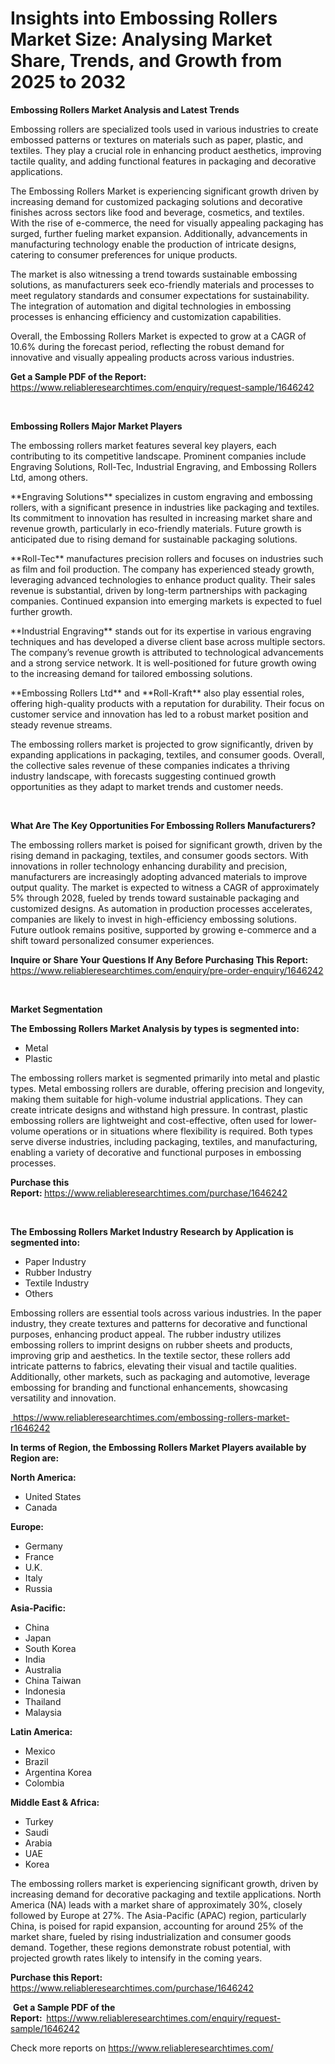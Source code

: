<p><h1>Insights into Embossing Rollers Market Size: Analysing Market Share, Trends, and Growth from 2025 to 2032</h1></p><p><strong>Embossing Rollers Market Analysis and Latest Trends</strong></p>
<p><p>Embossing rollers are specialized tools used in various industries to create embossed patterns or textures on materials such as paper, plastic, and textiles. They play a crucial role in enhancing product aesthetics, improving tactile quality, and adding functional features in packaging and decorative applications.</p><p>The Embossing Rollers Market is experiencing significant growth driven by increasing demand for customized packaging solutions and decorative finishes across sectors like food and beverage, cosmetics, and textiles. With the rise of e-commerce, the need for visually appealing packaging has surged, further fueling market expansion. Additionally, advancements in manufacturing technology enable the production of intricate designs, catering to consumer preferences for unique products.</p><p>The market is also witnessing a trend towards sustainable embossing solutions, as manufacturers seek eco-friendly materials and processes to meet regulatory standards and consumer expectations for sustainability. The integration of automation and digital technologies in embossing processes is enhancing efficiency and customization capabilities.</p><p>Overall, the Embossing Rollers Market is expected to grow at a CAGR of 10.6% during the forecast period, reflecting the robust demand for innovative and visually appealing products across various industries.</p></p>
<p><strong>Get a Sample PDF of the Report:&nbsp;</strong> <a href="https://www.reliableresearchtimes.com/enquiry/request-sample/1646242?utm_campaign=2627&utm_medium=2&utm_source=Github&utm_content=ia&utm_term=11042025&utm_id=embossing-rollers">https://www.reliableresearchtimes.com/enquiry/request-sample/1646242</a></p>
<p>&nbsp;</p>
<p><strong>Embossing Rollers Major Market Players</strong></p>
<p><p>The embossing rollers market features several key players, each contributing to its competitive landscape. Prominent companies include Engraving Solutions, Roll-Tec, Industrial Engraving, and Embossing Rollers Ltd, among others.</p><p>**Engraving Solutions** specializes in custom engraving and embossing rollers, with a significant presence in industries like packaging and textiles. Its commitment to innovation has resulted in increasing market share and revenue growth, particularly in eco-friendly materials. Future growth is anticipated due to rising demand for sustainable packaging solutions.</p><p>**Roll-Tec** manufactures precision rollers and focuses on industries such as film and foil production. The company has experienced steady growth, leveraging advanced technologies to enhance product quality. Their sales revenue is substantial, driven by long-term partnerships with packaging companies. Continued expansion into emerging markets is expected to fuel further growth.</p><p>**Industrial Engraving** stands out for its expertise in various engraving techniques and has developed a diverse client base across multiple sectors. The company’s revenue growth is attributed to technological advancements and a strong service network. It is well-positioned for future growth owing to the increasing demand for tailored embossing solutions.</p><p>**Embossing Rollers Ltd** and **Roll-Kraft** also play essential roles, offering high-quality products with a reputation for durability. Their focus on customer service and innovation has led to a robust market position and steady revenue streams.</p><p>The embossing rollers market is projected to grow significantly, driven by expanding applications in packaging, textiles, and consumer goods. Overall, the collective sales revenue of these companies indicates a thriving industry landscape, with forecasts suggesting continued growth opportunities as they adapt to market trends and customer needs.</p></p>
<p>&nbsp;</p>
<p><strong>What Are The Key Opportunities For Embossing Rollers Manufacturers?</strong></p>
<p><p>The embossing rollers market is poised for significant growth, driven by the rising demand in packaging, textiles, and consumer goods sectors. With innovations in roller technology enhancing durability and precision, manufacturers are increasingly adopting advanced materials to improve output quality. The market is expected to witness a CAGR of approximately 5% through 2028, fueled by trends toward sustainable packaging and customized designs. As automation in production processes accelerates, companies are likely to invest in high-efficiency embossing solutions. Future outlook remains positive, supported by growing e-commerce and a shift toward personalized consumer experiences.</p></p>
<p><strong>Inquire or Share Your Questions If Any Before Purchasing This Report:</strong> <a href="https://www.reliableresearchtimes.com/enquiry/pre-order-enquiry/1646242?utm_campaign=2627&utm_medium=2&utm_source=Github&utm_content=ia&utm_term=11042025&utm_id=embossing-rollers">https://www.reliableresearchtimes.com/enquiry/pre-order-enquiry/1646242</a></p>
<p>&nbsp;</p>
<p><strong>Market Segmentation</strong></p>
<p><strong>The Embossing Rollers Market Analysis by types is segmented into:</strong></p>
<p><ul><li>Metal</li><li>Plastic</li></ul></p>
<p><p>The embossing rollers market is segmented primarily into metal and plastic types. Metal embossing rollers are durable, offering precision and longevity, making them suitable for high-volume industrial applications. They can create intricate designs and withstand high pressure. In contrast, plastic embossing rollers are lightweight and cost-effective, often used for lower-volume operations or in situations where flexibility is required. Both types serve diverse industries, including packaging, textiles, and manufacturing, enabling a variety of decorative and functional purposes in embossing processes.</p></p>
<p><strong>Purchase this Report:&nbsp;</strong><a href="https://www.reliableresearchtimes.com/purchase/1646242?utm_campaign=2627&utm_medium=2&utm_source=Github&utm_content=ia&utm_term=11042025&utm_id=embossing-rollers">https://www.reliableresearchtimes.com/purchase/1646242</a></p>
<p>&nbsp;</p>
<p><strong>The Embossing Rollers Market Industry Research by Application is segmented into:</strong></p>
<p><ul><li>Paper Industry</li><li>Rubber Industry</li><li>Textile Industry</li><li>Others</li></ul></p>
<p><p>Embossing rollers are essential tools across various industries. In the paper industry, they create textures and patterns for decorative and functional purposes, enhancing product appeal. The rubber industry utilizes embossing rollers to imprint designs on rubber sheets and products, improving grip and aesthetics. In the textile sector, these rollers add intricate patterns to fabrics, elevating their visual and tactile qualities. Additionally, other markets, such as packaging and automotive, leverage embossing for branding and functional enhancements, showcasing versatility and innovation.</p></p>
<p><a href="https://www.reliableresearchtimes.com/embossing-rollers-market-r1646242?utm_campaign=2627&utm_medium=2&utm_source=Github&utm_content=ia&utm_term=11042025&utm_id=embossing-rollers">&nbsp;https://www.reliableresearchtimes.com/embossing-rollers-market-r1646242</a></p>
<p><strong>In terms of Region, the Embossing Rollers Market Players available by Region are:</strong></p>
<p>
    <p> <strong> North America: </strong>
        <ul>
            <li>United States</li>
            <li>Canada</li>
        </ul>
        </p> 
    <p> <strong> Europe: </strong>
        <ul>
            <li>Germany</li>
            <li>France</li>
            <li>U.K.</li>
            <li>Italy</li>
            <li>Russia</li>
        </ul>
        </p> 
    <p> <strong> Asia-Pacific: </strong>
        <ul>
            <li>China</li>
            <li>Japan</li>
            <li>South Korea</li>
            <li>India</li>
            <li>Australia</li>
            <li>China Taiwan</li>
            <li>Indonesia</li>
            <li>Thailand</li>
            <li>Malaysia</li>
        </ul>
        </p> 
    <p> <strong> Latin America: </strong>
        <ul>
            <li>Mexico</li>
            <li>Brazil</li>
            <li>Argentina Korea</li>
            <li>Colombia</li>
        </ul>
        </p> 
    <p> <strong> Middle East & Africa: </strong>
        <ul>
            <li>Turkey</li>
            <li>Saudi</li>
            <li>Arabia</li>
            <li>UAE</li>
            <li>Korea</li>
        </ul>
    </p>
    </p>
<p><p>The embossing rollers market is experiencing significant growth, driven by increasing demand for decorative packaging and textile applications. North America (NA) leads with a market share of approximately 30%, closely followed by Europe at 27%. The Asia-Pacific (APAC) region, particularly China, is poised for rapid expansion, accounting for around 25% of the market share, fueled by rising industrialization and consumer goods demand. Together, these regions demonstrate robust potential, with projected growth rates likely to intensify in the coming years.</p></p>
<p><strong>Purchase this Report: </strong><a href="https://www.reliableresearchtimes.com/purchase/1646242?utm_campaign=2627&utm_medium=2&utm_source=Github&utm_content=ia&utm_term=11042025&utm_id=embossing-rollers">https://www.reliableresearchtimes.com/purchase/1646242</a></p>
<p>&nbsp;<strong>Get a Sample PDF of the Report:&nbsp;&nbsp;</strong><a href="https://www.reliableresearchtimes.com/enquiry/request-sample/1646242?utm_campaign=2627&utm_medium=2&utm_source=Github&utm_content=ia&utm_term=11042025&utm_id=embossing-rollers">https://www.reliableresearchtimes.com/enquiry/request-sample/1646242</a></p>
<p><strong></strong></p>
<p>Check more reports on <a href="https://www.reliableresearchtimes.com/?utm_campaign=2627&utm_medium=2&utm_source=Github&utm_content=ia&utm_term=11042025&utm_id=embossing-rollers">https://www.reliableresearchtimes.com/</a></p>